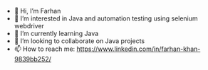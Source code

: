 - 👋 Hi, I’m Farhan
- 👀 I’m interested in Java and automation testing using selenium webdriver
- 🌱 I’m currently learning Java
- 💞️ I’m looking to collaborate on Java projects
- 📫 How to reach me: https://www.linkedin.com/in/farhan-khan-9839bb252/

<!---
khanphx/khanphx is a ✨ special ✨ repository because its `README.md` (this file) appears on your GitHub profile.
You can click the Preview link to take a look at your changes.
--->
